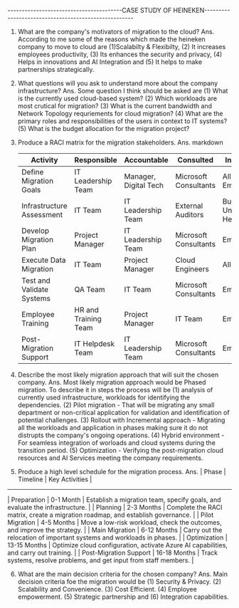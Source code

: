 ----------------------------------------CASE STUDY OF HEINEKEN-----------------------------------------------------
1. What are the company's motivators of migration to the cloud?
Ans. According to me some of the reasons which made the heineken company to move to cloud are (1)Scalabilty & Flexibilty, (2) It increases employees productivity, (3) Its enhances the security and privacy, (4) Helps in innovations and AI Integration and (5) It helps to make partnerships strategically.

2. What questions will you ask to understand more about the company infrastructure?
Ans. Some question I think should be asked are (1) What is the currently used cloud-based system? (2) Which workloads are most crutical for migration? (3) What is the current bandwidth and Network Topology requriements for cloud migration? (4) What are the primary roles and responsibilities of the users in context to IT systems? (5) What is the budget allocation for the migration project?

3. Produce a RACI matrix for the migration stakeholders.
Ans. markdown

     | Activity	             | Responsible	      | Accountable	          | Consulted	           | Informed            |
     | ------------------------- | -------------------- | --------------------- | ----------------------- | ------------------- |
     | Define Migration Goals	   | IT Leadership Team	 | Manager, Digital Tech	| Microsoft Consultants	 | All Employees       |
     | Infrastructure Assessment | IT Team	           | IT Leadership Team	| External Auditors	      | Business Unit Heads |
     | Develop Migration Plan	   | Project Manager	 | IT Leadership Team    | Microsoft Consultants	 | Employees           |
     | Execute Data Migration	   | IT Team	           | Project Manager       | Cloud Engineers	      | All Teams           | 
     | Test and Validate Systems | QA Team	           | IT Team	          | Microsoft Consultants	 | Employees           |
     | Employee Training	        | HR and Training Team | Project Manager       | IT Team	                | Employees           |
     | Post-Migration Support	   | IT Helpdesk Team	 | IT Leadership Team	| Microsoft Consultants	 | Employees           |
   
4. Describe the most likely migration approach that will suit the chosen company.
Ans. Most likely migration approach would be Phased migration. To describe it in steps the process will be (1) analysis of currently used infrastructure, workloads for identifying the dependencies. (2) Pilot migration - That will be migrating any small department or non-critical application for validation and identification of potential challenges. (3) Rollout with Incremental approach - Migrating all the workloads and application in phases making sure it do not distrupts the company's ongoing operations. (4) Hybrid environment - For seamless integration of worloads and cloud systems during the transition period. (5) Optimization - Verifying the post-migration cloud resources and AI Services meeting the company requirements.

5. Produce a high level schedule for the migration process.
Ans.
| Phase	               | Timeline     | Key Activities                                                                        |
---------------------------------------------------------------------------------------------------------------------------------
| Preparation	          | 0-1 Month    | Establish a migration team, specify goals, and evaluate the infrastructure.           | 
| Planning	          | 2-3 Months   | Complete the RACI matrix, create a migration roadmap, and establish governance.       |
| Pilot Migration        | 4-5 Months   | Move a low-risk workload, check the outcomes, and improve the strategy.               |
| Main Migration         | 6-12 Months  | Carry out the relocation of important systems and workloads in phases.                |
| Optimization	          | 13-15 Months | Optimize cloud configuration, activate Azure AI capabilities, and carry out training. |
| Post-Migration Support | 16-18 Months | Track systems, resolve problems, and get input from staff members.                    |

6. What are the main decision criteria for the chosen company?
Ans. Main decision criteria foe the migration would be (1) Security & Privacy. (2) Scalability and Convenience. (3) Cost Efficient. (4) Employee empowerment. (5) Strategic partnership and (6) Integration capabilities.
